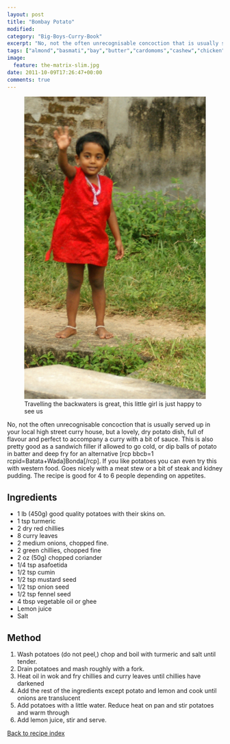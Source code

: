 ```yaml
---
layout: post
title: "Bombay Potato"
modified:
category: "Big-Boys-Curry-Book"
excerpt: "No, not the often unrecognisable concoction that is usually served up in your local high"
tags: ["almond","basmati","bay","butter","cardomoms","cashew","chicken","cinnamon","cloves","cumin","ghee","lamb","mace","nuts","pepper","rice","saffron","turmeric"]
image:
  feature: the-matrix-slim.jpg
date: 2011-10-09T17:26:47+00:00
comments: true
---
```


<figure>
	<a href="/images/bbcb/pict2400.jpg" alt="Happiness, Kerala, India" title="Happiness, Kerala, India &#169; Ashley Kitson 12/09/2011"><img src="/images/bbcb/pict2400.jpg"/></a>
	<figcaption>Travelling the backwaters is great, this little girl is just happy to see us</figcaption>
</figure>

No, not the often unrecognisable concoction that is usually served up in your local high street curry house, but a lovely, dry potato dish, full of flavour and perfect to accompany a curry with a bit of sauce. This is also pretty good as a sandwich filler if allowed to go cold, or dip balls of potato in batter and deep fry for an alternative [rcp bbcb=1 rcpid=Batata+Wada]Bonda[/rcp]. If you like potatoes you can even try this with western food. Goes nicely with a meat stew or a bit of steak and kidney pudding. The recipe is good for 4 to 6 people depending on appetites.
        
## Ingredients
        
<ul><li>1 lb (450g) good quality potatoes with their skins on.</li><li>1 tsp turmeric</li><li>2 dry red chillies</li><li>8 curry leaves</li><li>2 medium onions, chopped fine.</li><li>2 green chillies, chopped fine</li><li>2 oz (50g) chopped coriander</li><li>1/4 tsp asafoetida</li><li>1/2 tsp cumin</li><li>1/2 tsp mustard seed</li><li>1/2 tsp onion seed</li><li>1/2 tsp fennel seed</li><li>4 tbsp vegetable oil or ghee</li><li>Lemon juice</li><li>Salt</li></ul>
        
## Method

<ol><li>Wash potatoes (do not peel,) chop and boil with turmeric and salt until  tender.</li><li>Drain potatoes and mash roughly with a fork.</li><li>Heat oil in wok and fry chillies and curry leaves until chillies have darkened</li><li>Add the rest of the ingredients except potato and lemon and cook until onions are  translucent</li><li>Add potatoes with a little water. Reduce heat on pan and stir potatoes and warm through</li><li>Add lemon juice, stir and serve.</li></ol>   

<a href="/bbcb">Back to recipe index</a>      